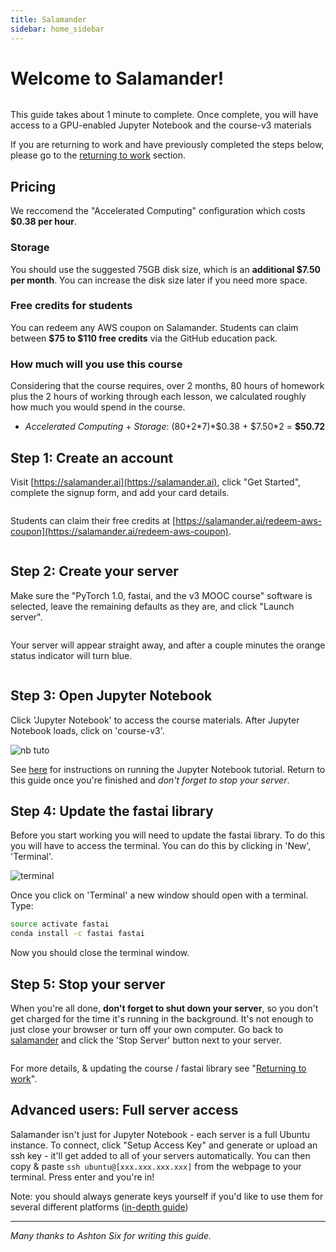 ```yaml
---
title: Salamander
sidebar: home_sidebar
---
```


# Welcome to Salamander!

<img alt="" src="/images/salamander/logo.png" class="screenshot">

This guide takes about 1 minute to complete. Once complete, you will have access to a GPU-enabled Jupyter Notebook and the course-v3 materials

If you are returning to work and have previously completed the steps below, please go to the [returning to work](https://course.fast.ai/update_salamander.html) section.

## Pricing

We reccomend the "Accelerated Computing" configuration which costs **\$0.38 per hour**.

### Storage

You should use the suggested 75GB disk size, which is an **additional \$7.50 per month**. You can increase the disk size later if you need more space.

### Free credits for students

You can redeem any AWS coupon on Salamander. Students can claim between **$75 to $110 free credits** via the GitHub education pack.

### How much will you use this course

Considering that the course requires, over 2 months, 80 hours of homework plus the 2 hours of working through each lesson, we calculated roughly how much you would spend in the course.

- _Accelerated Computing_ + _Storage_: (80+2\*7)\*$0.38 + $7.50\*2 = **\$50.72**

## Step 1: Create an account

Visit [https://salamander.ai](https://salamander.ai), click "Get Started", complete the signup form, and add your card details.

<img alt="" src="/images/salamander/create_account.png" class="screenshot">

Students can claim their free credits at [https://salamander.ai/redeem-aws-coupon](https://salamander.ai/redeem-aws-coupon).

<img alt="" src="/images/salamander/logo.png" class="screenshot">

## Step 2: Create your server

Make sure the "PyTorch 1.0, fastai, and the v3 MOOC course" software is selected, leave the remaining defaults as they are, and click "Launch server".

<img alt="" src="/images/salamander/create_server.png" class="screenshot">

Your server will appear straight away, and after a couple minutes the orange status indicator will turn blue.

<img alt="" src="/images/salamander/ready.png" class="screenshot">

## Step 3: Open Jupyter Notebook

Click 'Jupyter Notebook' to access the course materials. After Jupyter Notebook loads, click on 'course-v3'.

<img alt="nb tuto" src="/images/salamander/final.png" class="screenshot">

See [here](index.html) for instructions on running the Jupyter Notebook tutorial. Return to this guide once you're finished and _don't forget to stop your server_.

## Step 4: Update the fastai library

Before you start working you will need to update the fastai library. To do this you will have to access the terminal. You can do this by clicking in 'New', 'Terminal'.

<img alt="terminal" src="/images/terminal.png" class="screenshot">

Once you click on 'Terminal' a new window should open with a terminal. Type:

```bash
source activate fastai
conda install -c fastai fastai
```

Now you should close the terminal window.

## Step 5: Stop your server

When you're all done, **don't forget to shut down your server**, so you don't get charged for the time it's running in the background. It's not enough to just close your browser or turn off your own computer. Go back to [salamander](https://salamander.ai/) and click the 'Stop Server' button next to your server.

<img alt="" src="/images/salamander/stop.png" class="screenshot">

For more details, & updating the course / fastai library see "[Returning to work](update_salamander.html)".

## Advanced users: Full server access

Salamander isn't just for Jupyter Notebook - each server is a full Ubuntu instance. To connect, click "Setup Access Key" and generate or upload an ssh key - it'll get added to all of your servers automatically. You can then copy & paste `ssh ubuntu@[xxx.xxx.xxx.xxx]` from the webpage to your terminal. Press enter and you're in!

Note: you should always generate keys yourself if you'd like to use them for several different platforms ([in-depth guide](https://help.github.com/articles/generating-a-new-ssh-key-and-adding-it-to-the-ssh-agent/))

---

_Many thanks to Ashton Six for writing this guide._
